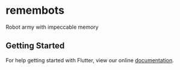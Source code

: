 # remembots

Robot army with impeccable memory

## Getting Started

For help getting started with Flutter, view our online
[documentation](https://flutter.io/).
